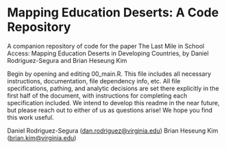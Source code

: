 # Mapping Education Deserts: A Code Repository
A companion repository of code for the paper The Last Mile in School Access: Mapping Education Deserts in Developing Countries, by Daniel Rodriguez-Segura and Brian Heseung Kim

Begin by opening and editing 00_main.R. This file includes all necessary instructions, documentation, file dependency info, etc. All file specifications, pathing, and analytic decisions are set there explicitly in the first half of the document, with instructions for completing each specification included. We intend to develop this readme in the near future, but please reach out to either of us as questions arise! We hope you find this work useful.

Daniel Rodriguez-Segura (dan.rodriguez@virginia.edu)
Brian Heseung Kim (brian.kim@virginia.edu)
